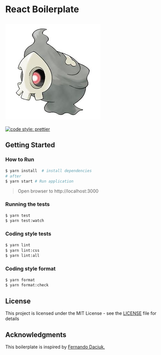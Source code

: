 # React Boilerplate

![Duskull](https://raw.githubusercontent.com/mvfsillva/duskull-boilerplate/master/.github/duskull.jpeg?token=AEXgDGMbCpcHrhcWFCl8783kzhu2wWT7ks5ba-ocwA%3D%3D)
---

[![code style: prettier](https://img.shields.io/badge/code_style-prettier-ff69b4.svg?style=flat-square)](https://github.com/prettier/prettier)

## Getting Started

### How to Run

```sh
$ yarn install  # install dependencies
# after
$ yarn start # Run application
```
> Open browser to http://localhost:3000

### Running the tests

```sh
$ yarn test
$ yarn test:watch
```

### Coding style tests

```sh
$ yarn lint
$ yarn lint:css
$ yarn lint:all
```

### Coding style format

```sh
$ yarn format
$ yarn format:check
```

## License

This project is licensed under the MIT License - see the [LICENSE](LICENSE) file for details

## Acknowledgments

This boilerplate is inspired by [Fernando Daciuk.](https://github.com/fdaciuk/workflow-reactjs)
